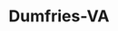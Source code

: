 ---
title: Dumfries-VA
slug: dumfries-va
f_state:
- cms/state/virginia.md
f_locations:
- cms/payday-loan/american-checks-cashed-4274.md
- cms/payday-loan/check-cash-best-10520.md
- cms/payday-loan/dumfries-checks-cashed-16179.md
- cms/payday-loan/dumfries-checks-cashed-16180.md
updated-on: '2024-05-30T13:41:28.615Z'
created-on: '2024-05-30T13:41:28.615Z'
published-on: '2024-05-30T13:54:32.469Z'
f_city: Dumfries
layout: '[city].html'
tags: city
---